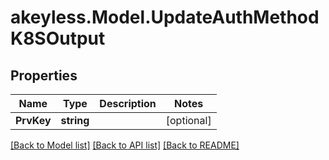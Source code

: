 # akeyless.Model.UpdateAuthMethodK8SOutput

## Properties

Name | Type | Description | Notes
------------ | ------------- | ------------- | -------------
**PrvKey** | **string** |  | [optional] 

[[Back to Model list]](../README.md#documentation-for-models) [[Back to API list]](../README.md#documentation-for-api-endpoints) [[Back to README]](../README.md)


